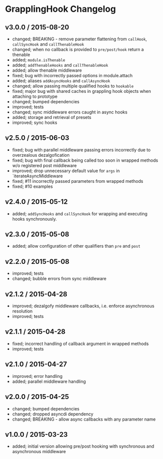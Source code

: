# GrapplingHook Changelog

## v3.0.0 / 2015-08-20

* changed; BREAKING - remove parameter flattening from `callHook`, `callSyncHook` and `callThenableHook`
* changed; when no callback is provided to `pre/post/hook` return a thenable
* added; `module.isThenable`
* added; `addThenableHooks` and `callThenableHook`
* added; allow thenable middleware
* fixed; bug with incorrectly passed options in module.attach
* added; aliases `addAsyncHooks` and `callAsyncHook`
* changed; allow passing multiple qualified hooks to `hookable`
* fixed; major bug with shared caches in grappling hook objects when attaching to prototype
* changed; bumped dependencies
* improved; tests
* changed; sync middleware errors caught in async hooks
* added; storage and retrieval of presets
* improved; sync hooks

## v2.5.0 / 2015-06-03

* fixed; bug with parallel middleware passing errors incorrectly due to overzealous dezalgofication
* fixed; bug with final callback being called too soon in wrapped methods w/o registered post middleware
* improved; drop unnecessary default value for `args` in `iterateAsyncMiddleware
* fixed; #11 incorrectly passed parameters from wrapped methods
* fixed; #10 examples

## v2.4.0 / 2015-05-12

* added; `addSyncHooks` and `callSyncHook` for wrapping and executing hooks synchronously.

## v2.3.0 / 2015-05-08

* added; allow configuration of other qualifiers than `pre` and `post`

## v2.2.0 / 2015-05-08

* improved; tests
* changed; bubble errors from sync middleware

## v2.1.2 / 2015-04-28

* improved; dezalgofy middleware callbacks, i.e. enforce asynchronous resolution
* improved; tests

## v2.1.1 / 2015-04-28

* fixed; incorrect handling of callback argument in wrapped methods
* improved; tests

## v2.1.0 / 2015-04-27

* improved; error handling
* added; parallel middleware handling

## v2.0.0 / 2015-04-25

* changed; bumped dependencies
* changed; dropped asyncdi dependency
* changed; BREAKING - allow async callbacks with any parameter name

## v1.0.0 / 2015-03-23

* added; initial version allowing pre/post hooking with synchronous and asynchronous middleware
